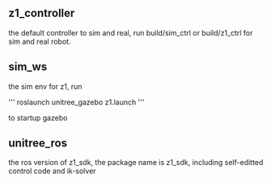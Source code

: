 ## z1_controller

the default controller to sim and real, run build/sim_ctrl or build/z1_ctrl for sim and real robot.

## sim_ws

the sim env for z1, run

'''
roslaunch unitree_gazebo z1.launch
'''

to startup gazebo

## unitree_ros

the ros version of z1_sdk, the package name is z1_sdk, including self-editted control code and ik-solver
